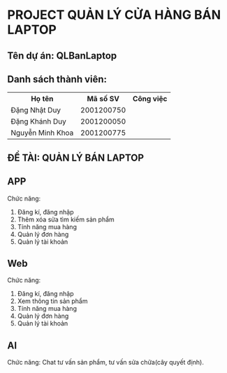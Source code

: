 # PROJECT QUẢN LÝ CỬA HÀNG BÁN LAPTOP
## Tên dự án: QLBanLaptop
## Danh sách thành viên:
<table>
  <tr>
    <th>Họ tên</th>
    <th>Mã số SV</th>
    <th>Công việc</th>
  </tr>
  <tr>
    <td>Đặng Nhật Duy</td>
    <td>2001200750</td>
    <td></td>
  </tr>
  <tr>
    <td>Đặng Khánh Duy</td>
    <td>2001200050</td>
    <td></td>
  </tr>
  <tr>
    <td>Nguyễn Minh Khoa</td>
    <td>2001200775</td>
    <td></td>
  </tr>
</table>

## ĐỀ TÀI: QUẢN LÝ BÁN LAPTOP
## APP
Chức năng:
1. Đăng kí, đăng nhập
2. Thêm xóa sửa tìm kiếm sản phẩm
3. Tính năng mua hàng
4. Quản lý đơn hàng
5. Quản lý tài khoản

## Web
Chức năng: 
1. Đăng kí, đăng nhập
2. Xem thông tin sản phẩm
3. Tính năng mua hàng
4. Quản lý đơn hàng
5. Quản lý tài khoản

## AI
Chức năng: Chat tư vấn sản phẩm, tư vấn sửa chữa(cây quyết định).




